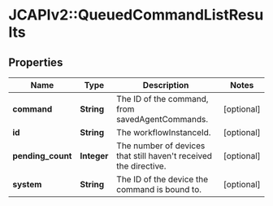 # JCAPIv2::QueuedCommandListResults

## Properties
Name | Type | Description | Notes
------------ | ------------- | ------------- | -------------
**command** | **String** | The ID of the command, from savedAgentCommands. | [optional] 
**id** | **String** | The workflowInstanceId. | [optional] 
**pending_count** | **Integer** | The number of devices that still haven&#x27;t received the directive. | [optional] 
**system** | **String** | The ID of the device the command is bound to. | [optional] 

